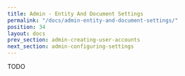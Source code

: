 ```yaml
---
title: Admin - Entity And Document Settings
permalink: "/docs/admin-entity-and-document-settings/"
position: 34
layout: docs
prev_section: admin-creating-user-accounts
next_section: admin-configuring-settings
---
```


TODO
